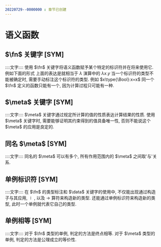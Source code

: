 ```yaml
---
20220729--0000000 : 章节已创建
---
```

# 语义函数

## $\fn$ 关键字 [SYM]
::::文字::::
使用 $\fn$ 关键字将语义函数赋予某个特定的标识符并在将来使用它. 
例如下面的形式
上面的表达是就相当于 $\lambda$ 演算中的 $\lambda x.y$
当一个标识符的类型不能被确定时, 需要手动标注这个标识符的类型. 例如 $x\type{\Bool}:x=x$ 
同一个 $\fn$ 定义的函数只能有一个, 因为计算过程只可能有一种. 

## $\meta$ 关键字 [SYM]
::::文字::::
$\meta$ 关键字通过规定所计算的值的性质表达计算结果的性质. 
使用 $\meta$ 关键字时, 需要能够证明其约束得到的值具备唯一性, 否则不能说这个 $\meta$ 的应用是良定的. 

## 同名 $\meta$ [SYM]
::::文字::::
同名的 $\meta$ 可以有多个, 所有作用范围内的 $\meta$ 之间取'与'关系. 

## 单例标识符 [SYM]
::::文字::::
在 $\fn$ 的类型标注和 $\data$ 关键字的使用中, 不仅能出现通过构造子与其应用, $\mid$ , 以及 $\to$ 算符来构造新的类型. 
还能通过单例标识符来构造新的类型, 此时一个单例就代表它自己的类型. 

## 单例相等 [SYM]
::::文字::::
对于 $\fn$ 类型的单例, 判定的方法是终点相等. 
对于 $\meta$ 类型的单例, 判定的方法是公理成立的等价性. 
